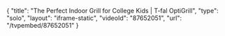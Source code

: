 {
    "title": "The Perfect Indoor Grill for College Kids | T-fal OptiGrill",
    "type": "solo",
    "layout": "iframe-static",
    "videoId": "87652051",
    "url": "\/tvpembed\/87652051"
}